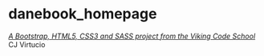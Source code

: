 # danebook_homepage

*[A Bootstrap, HTML5, CSS3 and SASS project from the Viking Code School](http://www.vikingcodeschool.com)*
CJ Virtucio

